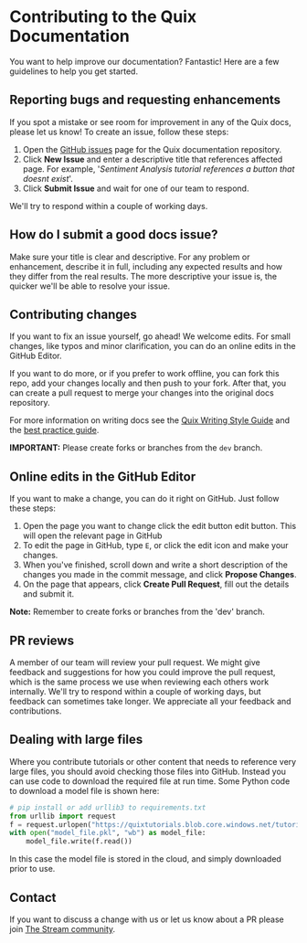 # Contributing to the Quix Documentation

You want to help improve our documentation? Fantastic! Here are a few guidelines to help you get started.

## Reporting bugs and requesting enhancements

If you spot a mistake or see room for improvement in any of the Quix docs, please let us know! To create an issue, follow these steps:

1. Open the [GitHub issues](https://github.com/quixio/quix-docs/issues) page for the Quix documentation repository.
2. Click **New Issue** and enter a descriptive title that references affected page. For example, '_Sentiment Analysis tutorial references a button that doesnt exist_'.
3. Click **Submit Issue** and wait for one of our team to respond.

We'll try to respond within a couple of working days.

## How do I submit a good docs issue?

Make sure your title is clear and descriptive. For any problem or enhancement, describe it in full, including any expected results and how they differ from the real results. The more descriptive your issue is, the quicker we'll be able to resolve your issue.

## Contributing changes

If you want to fix an issue yourself, go ahead! We welcome edits. For small changes, like typos and minor clarification, you can do an online edits in the GitHub Editor. 

If you want to do more, or if you prefer to work offline, you can fork this repo, add your changes locally and then push to your fork. After that, you can create a pull request to merge your changes into the original docs repository.

For more information on writing docs see the [Quix Writing Style Guide](WRITING-STYLE.md) and the [best practice guide](./BEST-PRACTICE.md).

**IMPORTANT:** Please create forks or branches from the `dev` branch.

## Online edits in the GitHub Editor

If you want to make a change, you can do it right on GitHub. Just follow these steps:

1. Open the page you want to change click the edit button edit button.
This will open the relevant page in GitHub
2. To edit the page in GitHub, type `E`, or click the edit icon and make your changes.
3. When you've finished, scroll down and write a short description of the changes you made in the commit message, and click **Propose Changes**.
4. On the page that appears, click **Create Pull Request**, fill out the details and submit it.

**Note:** Remember to create forks or branches from the 'dev' branch.

## PR reviews

A member of our team will review your pull request. We might give feedback and suggestions for how you could improve the pull request, which is the same process we use when reviewing each others work internally. We'll try to respond within a couple of working days, but feedback can sometimes take longer. We appreciate all your feedback and contributions.

## Dealing with large files

Where you contribute tutorials or other content that needs to reference very large files, you should avoid checking those files into GitHub. Instead you can use code to download the required file at run time. Some Python code to download a model file is shown here:

```python
# pip install or add urllib3 to requirements.txt
from urllib import request
f = request.urlopen("https://quixtutorials.blob.core.windows.net/tutorials/event-detection/XGB_model.pkl")
with open("model_file.pkl", "wb") as model_file:
    model_file.write(f.read())
```

In this case the model file is stored in the cloud, and simply downloaded prior to use.

## Contact

If you want to discuss a change with us or let us know about a PR please join [The Stream community](https://quix.io/slack-invite?_ga=2.132866574.1283274496.1668680959-1575601866.1664365365).
